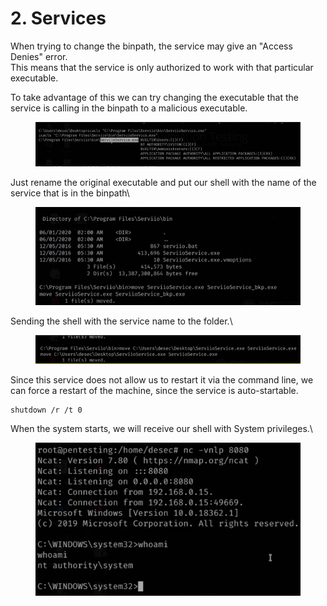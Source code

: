 # 2. Services

When trying to change the binpath, the service may give an "Access Denies" error.
\
This means that the service is only authorized to work with that particular executable.

To take advantage of this we can try changing the executable that the service is calling in the binpath to a malicious executable.

<div align="left"><figure><img src="../../../.gitbook/assets/image.png" alt=""><figcaption></figcaption></figure></div>

Just rename the original executable and put our shell with the name of the service that is in the binpath\


<div align="left"><figure><img src="../../../.gitbook/assets/image (1).png" alt=""><figcaption></figcaption></figure></div>

Sending the shell with the service name to the folder.\


<div align="left"><figure><img src="../../../.gitbook/assets/image (2).png" alt=""><figcaption></figcaption></figure></div>

Since this service does not allow us to restart it via the command line, we can force a restart of the machine, since the service is auto-startable.

```
shutdown /r /t 0
```

When the system starts, we will receive our shell with System privileges.\


<div align="left"><figure><img src="../../../.gitbook/assets/image (3).png" alt=""><figcaption></figcaption></figure></div>
